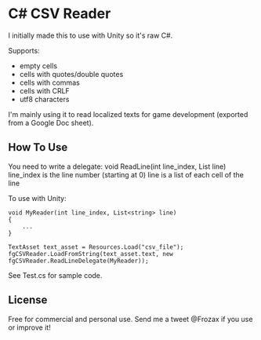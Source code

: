 C# CSV Reader
==========

I initially made this to use with Unity so it's raw C#.

Supports:
- empty cells
- cells with quotes/double quotes
- cells with commas
- cells with CRLF
- utf8 characters

I'm mainly using it to read localized texts for game development (exported from a Google Doc sheet).

How To Use
-------

You need to write a delegate:
    void ReadLine(int line_index, List<string> line)
line_index is the line number (starting at 0)
line is a list of each cell of the line

To use with Unity:
    
    void MyReader(int line_index, List<string> line)
    {
        ...
    }

    TextAsset text_asset = Resources.Load("csv_file");
    fgCSVReader.LoadFromString(text_asset.text, new fgCSVReader.ReadLineDelegate(MyReader));

See Test.cs for sample code.


License
-----
Free for commercial and personal use.
Send me a tweet @Frozax if you use or improve it!
